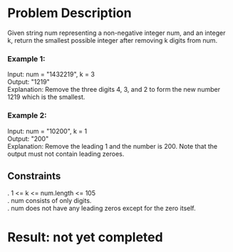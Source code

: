 # Problem Description  
Given string num representing a non-negative integer num, and an integer k, return the smallest possible integer after removing k digits from num.  

### Example 1:    
Input: num = "1432219", k = 3  
Output: "1219"  
Explanation: Remove the three digits 4, 3, and 2 to form the new number 1219 which is the smallest.  

### Example 2:  
Input: num = "10200", k = 1  
Output: "200"  
Explanation: Remove the leading 1 and the number is 200. Note that the output must not contain leading zeroes.  

## Constraints  
. 1 <= k <= num.length <= 105  
. num consists of only digits.  
. num does not have any leading zeros except for the zero itself.  

# Result: not yet completed

